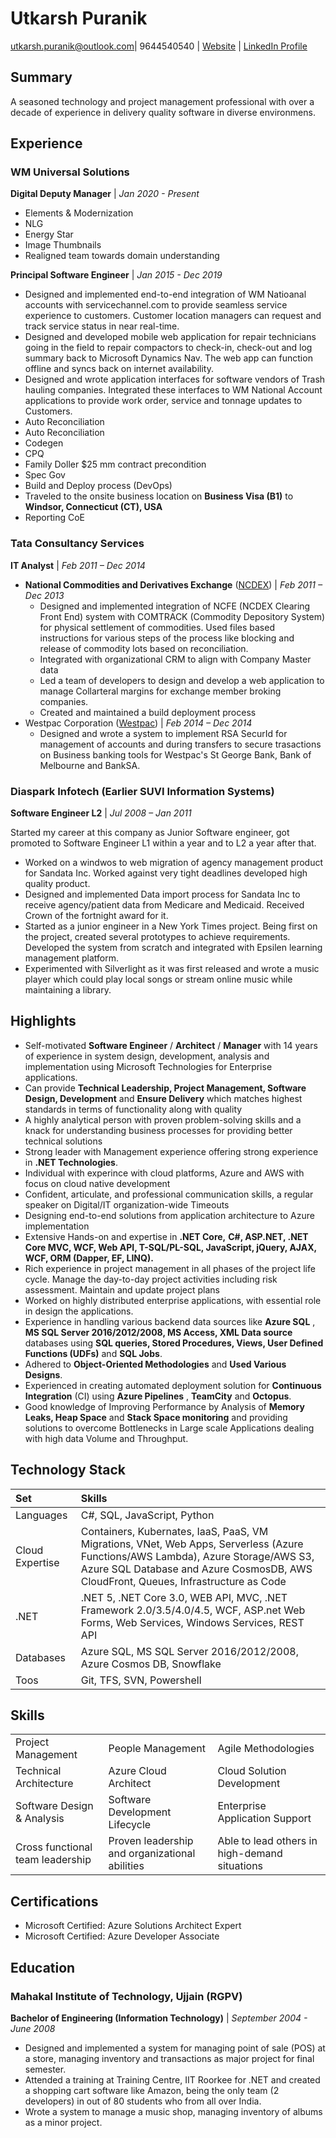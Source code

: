 # **Utkarsh Puranik** 

[utkarsh.puranik@outlook.com](mailto:utkarsh.puranik@outlook.com?subject=Regarding%20your%20resume)| 9644540540 | [Website](http://utkarshpuranik.com) | [LinkedIn Profile](https://in.linkedin.com/in/utkarshpuranik)

## Summary
A seasoned technology and project management professional with over a decade of experience in delivery quality software in diverse environmens.

## Experience

### WM Universal Solutions
**Digital Deputy Manager** | *Jan 2020 - Present*

- Elements & Modernization
- NLG
- Energy Star
- Image Thumbnails
- Realigned team towards domain understanding

**Principal Software Engineer** | *Jan 2015 - Dec 2019*

- Designed and implemented end-to-end integration of WM Natioanal accounts with servicechannel.com to provide seamless service experience to customers. Customer location managers can request and track service status in near real-time.
- Designed and developed mobile web application for repair technicians going in the field to repair compactors to check-in, check-out and log summary back to Microsoft Dynamics Nav. The web app can function offline and syncs back on internet availability. 
- Designed and wrote application interfaces for software vendors of Trash hauling companies. Integrated these interfaces to WM National Account applications to provide work order, service and tonnage updates to Customers. 
 - Auto Reconciliation 
- Auto Reconciliation
- Codegen
- CPQ
- Family Doller $25 mm contract precondition
- Spec Gov
- Build and Deploy process (DevOps)
- Traveled to the onsite business location on **Business Visa (B1)** to **Windsor, Connecticut (CT), USA**
- Reporting CoE


### Tata Consultancy Services
**IT Analyst** | *Feb 2011 – Dec 2014*

- **National Commodities and Derivatives Exchange** ([NCDEX](https://www.ncdex.com)) | *Feb 2011 – Dec 2013*
  - Designed and implemented integration of NCFE (NCDEX Clearing Front End) system with COMTRACK (Commodity Depository System) for physical settlement of commodities. Used files based instructions for various steps of the process like blocking and release of commodity lots based on reconciliation.
  - Integrated with organizational CRM to align with Company Master data
  - Led a team of developers to design and develop a web application to manage Collarteral margins for exchange member broking companies.
  - Created and maintained a build deployment process
- Westpac Corporation ([Westpac](https://www.westpac.com.au/)) | *Feb 2014 – Dec 2014*
  - Designed and wrote a system to implement RSA SecurId for management of accounts and during transfers to secure trasactions on Business banking tools for Westpac's St George Bank, Bank of Melbourne and BankSA.

### Diaspark Infotech (Earlier SUVI Information Systems)
**Software Engineer L2** | *Jul 2008 – Jan 2011*

Started my career at this company as Junior Software engineer, got promoted to Software Engineer L1 within a year and to L2 a year after that.

- Worked on a windwos to web migration of agency management product for Sandata Inc. Worked against very tight deadlines developed high quality product.
- Designed and implemented Data import process for Sandata Inc to receive agency/patient data from Medicare and Medicaid. Received Crown of the fortnight award for it.
- Started as a junior engineer in a New York Times project. Being first on the project, created several prototypes to achieve requirements. Developed the system from scratch and integrated with Epsilen learning management platform.
- Experimented with Silverlight as it was first released and wrote a music player which could play local songs or stream online music while maintaining a library.
   

## Highlights

- Self-motivated **Software Engineer** / **Architect** / **Manager** with 14 years of experience in system design, development, analysis and implementation using Microsoft Technologies for Enterprise applications.
- Can provide **Technical Leadership, Project Management, Software Design, Development** and **Ensure Delivery** which matches highest standards in terms of functionality along with quality 
- A highly analytical person with proven problem-solving skills and a knack for understanding business processes for providing better technical solutions
- Strong leader with Management experience offering strong experience in **.NET Technologies**.
- Individual with experince with cloud platforms, Azure and AWS with focus on cloud native development
- Confident, articulate, and professional communication skills, a regular speaker on Digital/IT organization-wide Timeouts
- Designing end-to-end solutions from application architecture to Azure implementation
- Extensive Hands-on and expertise in **.NET Core,** **C#, ASP.NET, .NET Core MVC, WCF, Web API, T-SQL/PL-SQL, JavaScript, jQuery, AJAX, WCF, ORM (Dapper, EF, LINQ).**
- Rich experience in project management in all phases of the project life cycle. Manage the day-to-day project activities including risk assessment. Maintain and update project plans
- Worked on highly distributed enterprise applications, with essential role in design the applications.
- Experience in handling various backend data sources like **Azure SQL** , **MS SQL Server 2016/2012/2008, MS Access, XML Data source** databases using **SQL queries, Stored Procedures, Views, User Defined Functions (UDFs)** and **SQL Jobs**.
- Adhered to **Object-Oriented Methodologies** and **Used Various Designs**.
- Experienced in creating automated deployment solution for **Continuous Integration** (CI) using **Azure Pipelines** , **TeamCity** and **Octopus**.
- Good knowledge of Improving Performance by Analysis of **Memory Leaks, Heap Space** and **Stack Space monitoring** and providing solutions to overcome Bottlenecks in Large scale Applications dealing with high data Volume and Throughput.

## Technology Stack

|Set|Skills|
|:--- |:---------------- |
| Languages | C#, SQL, JavaScript, Python |
| Cloud Expertise | Containers, Kubernates, IaaS, PaaS, VM Migrations, VNet, Web Apps, Serverless (Azure Functions/AWS Lambda), Azure Storage/AWS S3, Azure SQL Database and Azure CosmosDB, AWS CloudFront, Queues, Infrastructure as Code |
| .NET | .NET 5, .NET Core 3.0, WEB API, MVC, .NET Framework 2.0/3.5/4.0/4.5, WCF, ASP.net Web Forms, Web Services, Windows Services, REST API |
| Databases | Azure SQL, MS SQL Server 2016/2012/2008, Azure Cosmos DB, Snowflake |
| Toos | Git, TFS, SVN, Powershell |

## Skills
||||
|-------|----------|---------|
|Project Management|People Management|Agile Methodologies|
|Technical Architecture|Azure Cloud Architect|Cloud Solution Development|
|Software Design &amp; Analysis|Software Development Lifecycle|Enterprise Application Support|
|Cross functional team leadership|Proven leadership and organizational abilities|Able to lead others in high-demand situations|

## Certifications

- Microsoft Certified: Azure Solutions Architect Expert
- Microsoft Certified: Azure Developer Associate


## Education

### **Mahakal Institute of Technology, Ujjain** (RGPV)
**Bachelor of Engineering (Information Technology)** | *September 2004 - June 2008*

- Designed and implemented a system for managing point of sale (POS) at a store, managing inventory and transactions as major project for final semester.
- Attended a training at Training Centre, IIT Roorkee for .NET and created a shopping cart software like Amazon, being the only team (2 developers) in out of 80 students who from all over India.
- Wrote a system to manage a music shop, managing inventory of albums as a minor project.